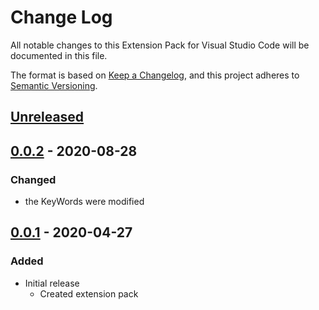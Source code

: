 # Change Log

All notable changes to this Extension Pack for Visual Studio Code will be documented in this file.

The format is based on [Keep a Changelog](https://keepachangelog.com/en/1.0.0/),
and this project adheres to [Semantic Versioning](https://semver.org/spec/v2.0.0.html).

## [Unreleased]

## [0.0.2] - 2020-08-28

### Changed

* the KeyWords were modified

## [0.0.1] - 2020-04-27

### Added

* Initial release
  * Created extension pack

[Unreleased]: https://github.com/Gydunhn/IonicAngular-Essentials/tree/develop
[0.0.2]: https://github.com/Gydunhn/IonicAngular-Essentials/releases/tag/0.0.2
[0.0.1]: https://github.com/Gydunhn/IonicAngular-Essentials/releases/tag/0.0.1
